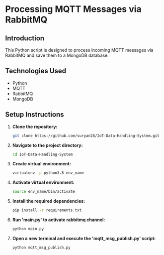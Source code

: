 # Processing MQTT Messages via RabbitMQ

## Introduction

This Python script is designed to process incoming MQTT messages via RabbitMQ and save them to a MongoDB database.

## Technologies Used
- Python
- MQTT
- RabbitMQ
- MongoDB


## Setup Instructions

1. **Clone the repository:**
   ```bash
   git clone https://github.com/suryan28/IoT-Data-Handling-System.git
   ```
2. **Navigate to the project directory:**
   ```bash
   cd IoT-Data-Handling-System
   ```
3. **Create virtual environment:**
   ```bash
   virtualenv -p python3.8 env_name
   ```
4. **Activate virtual environment:**
   ```bash
   source env_name/bin/activate
   ```
5. **Install the required dependencies:**
   ```bash
   pip install -r requirements.txt
   ```
6. **Run 'main.py' to activate rabbitmq channel:**
   ```bash
   python main.py 
   ```
7. **Open a new terminal and execute the 'mqtt_msg_publish.py' script:**
   ```bash
   python mqtt_msg_publish.py
   ```


